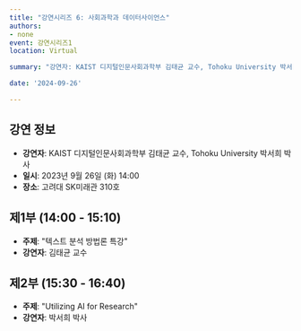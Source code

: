 ```yaml
---
title: "강연시리즈 6: 사회과학과 데이터사이언스"
authors: 
- none
event: 강연시리즈1
location: Virtual

summary: "강연자: KAIST 디지털인문사회과학부 김태균 교수, Tohoku University 박서희 박사"

date: '2024-09-26'

---
```

<div class="lecture-content">

## 강연 정보
- **강연자**: KAIST 디지털인문사회과학부 김태균 교수, Tohoku University 박서희 박사
- **일시**: 2023년 9월 26일 (화) 14:00
- **장소**: 고려대 SK미래관 310호

## 제1부 (14:00 - 15:10)
- **주제**: "텍스트 분석 방법론 특강"
- **강연자**: 김태균 교수

## 제2부 (15:30 - 16:40)
- **주제**: "Utilizing AI for Research"
- **강연자**: 박서희 박사

</div>
